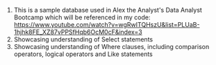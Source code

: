 1. This is a sample database used in Alex the Analyst's Data Analyst Bootcamp which will be referenced in my code: https://www.youtube.com/watch?v=wgRwITQHszU&list=PLUaB-1hjhk8FE_XZ87vPPSfHqb6OcM0cF&index=3 
2. Showcasing understanding of Select statements
3. Showcasing understanding of Where clauses, including comparison operators, logical operators and Like statements
